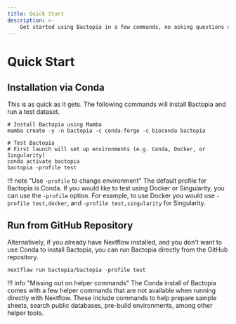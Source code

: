 ```yaml
---
title: Quick Start
description: >-
    Get started using Bactopia in a few commands, no asking questions and no looking back!
---
```

# Quick Start

## Installation via Conda

This is as quick as it gets. The following commands will install Bactopia and run a test dataset.

```{bash}
# Install Bactopia using Mamba
mamba create -y -n bactopia -c conda-forge -c bioconda bactopia

# Test Bactopia
# First launch will set up environments (e.g. Conda, Docker, or Singularity)
conda activate bactopia
bactopia -profile test
```

!!! note "Use `-profile` to change environment"
    The default profile for Bactopia is Conda. If you would like to test using Docker or
    Singularity, you can use the `-profile` option. For example, to use Docker you would use
    `-profile test,docker`, and `-profile test,singularity` for Singularity.

## Run from GitHub Repository

Alternatively, if you already have Nextflow installed, and you don't want to use
Conda to install Bactopia, you can run Bactopia directly from the GitHub repository.

```{bash}
nextflow run bactopia/bactopia -profile test
```

!!! info "Missing out on helper commands"
    The Conda install of Bactopia comes with a few helper commands that are not available
    when running directly with Nextflow. These include commands to help prepare sample sheets,
    search public databases, pre-build environments, among other helper tools.
